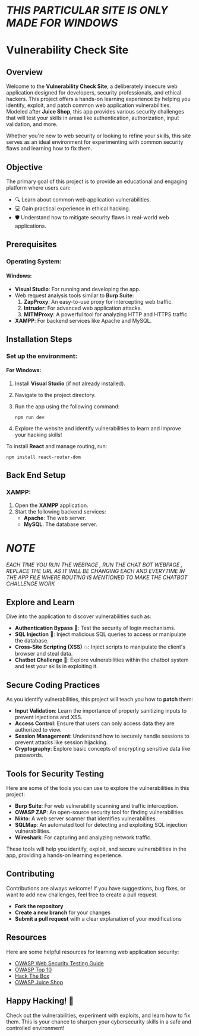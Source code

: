 # _**THIS PARTICULAR SITE IS ONLY MADE FOR WINDOWS**_











# Vulnerability Check Site

## Overview

Welcome to the **Vulnerability Check Site**, a deliberately insecure web application designed for developers, security professionals, and ethical hackers. This project offers a hands-on learning experience by helping you identify, exploit, and patch common web application vulnerabilities. Modeled after **Juice Shop**, this app provides various security challenges that will test your skills in areas like authentication, authorization, input validation, and more.

Whether you're new to web security or looking to refine your skills, this site serves as an ideal environment for experimenting with common security flaws and learning how to fix them.





## Objective

The primary goal of this project is to provide an educational and engaging platform where users can:
- 🔍 Learn about common web application vulnerabilities.
- 💻 Gain practical experience in ethical hacking.
- 🛡️ Understand how to mitigate security flaws in real-world web applications.


## Prerequisites

### Operating System:


#### Windows:
- **Visual Studio**: For running and developing the app.
- Web request analysis tools similar to **Burp Suite**:
  1. **ZapProxy**: An easy-to-use proxy for intercepting web traffic.
  2. **Intruder**: For advanced web application attacks.
  3. **MITMProxy**: A powerful tool for analyzing HTTP and HTTPS traffic.
- **XAMPP**: For backend services like Apache and MySQL.



## Installation Steps

### Set up the environment:

#### For Windows:

1. Install **Visual Studio** (if not already installed).
2. Navigate to the project directory.
3. Run the app using the following command:

       npm run dev


4. Explore the website and identify vulnerabilities to learn and improve your hacking skills!

To install **React** and manage routing, run:


    npm install react-router-dom


## Back End Setup

### XAMPP:

1. Open the **XAMPP** application.
2. Start the following backend services:
   - **Apache**: The web server.
   - **MySQL**: The database server.


# _NOTE_

  _EACH TIME YOU RUN THE WEBPAGE , RUN THE CHAT BOT WEBPAGE , REPLACE THE URL AS IT WILL BE CHANGING EACH AND EVERYTIME IN THE APP FILE WHERE ROUTING IS MENTIONED TO MAKE THE CHATBOT CHALLENGE WORK_

## Explore and Learn

Dive into the application to discover vulnerabilities such as:
- **Authentication Bypass** 🔐: Test the security of login mechanisms.
- **SQL Injection** 🧠: Inject malicious SQL queries to access or manipulate the database.
- **Cross-Site Scripting (XSS)** 💥: Inject scripts to manipulate the client's browser and steal data.
- **Chatbot Challenge** 🤖: Explore vulnerabilities within the chatbot system and test your skills in exploiting it.


## Secure Coding Practices

As you identify vulnerabilities, this project will teach you how to **patch** them:
- **Input Validation**: Learn the importance of properly sanitizing inputs to prevent injections and XSS.
- **Access Control**: Ensure that users can only access data they are authorized to view.
- **Session Management**: Understand how to securely handle sessions to prevent attacks like session hijacking.
- **Cryptography**: Explore basic concepts of encrypting sensitive data like passwords.


## Tools for Security Testing

Here are some of the tools you can use to explore the vulnerabilities in this project:

- **Burp Suite**: For web vulnerability scanning and traffic interception.
- **OWASP ZAP**: An open-source security tool for finding vulnerabilities.
- **Nikto**: A web server scanner that identifies vulnerabilities.
- **SQLMap**: An automated tool for detecting and exploiting SQL injection vulnerabilities.
- **Wireshark**: For capturing and analyzing network traffic.

These tools will help you identify, exploit, and secure vulnerabilities in the app, providing a hands-on learning experience.


## Contributing

Contributions are always welcome! If you have suggestions, bug fixes, or want to add new challenges, feel free to create a pull request.

- **Fork the repository**
- **Create a new branch** for your changes
- **Submit a pull request** with a clear explanation of your modifications


## Resources

Here are some helpful resources for learning web application security:

- [OWASP Web Security Testing Guide](https://owasp.org/www-project-web-security-testing-guide/)
- [OWASP Top 10](https://owasp.org/www-project-top-ten/)
- [Hack The Box](https://www.hackthebox.eu/)
- [OWASP Juice Shop](https://owasp.org/www-project-juice-shop/)



## Happy Hacking! 🎉


Check out the vulnerabilities, experiment with exploits, and learn how to fix them. This is your chance to sharpen your cybersecurity skills in a safe and controlled environment!
